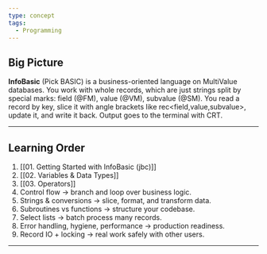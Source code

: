 ```yaml
---
type: concept
tags:
  - Programming
---
```

## Big Picture

**InfoBasic** (Pick BASIC) is a business-oriented language on MultiValue databases. You work with whole records, which are just strings split by special marks: field (@FM), value (@VM), subvalue (@SM). You read a record by key, slice it with angle brackets like rec<field,value,subvalue>, update it, and write it back. Output goes to the terminal with CRT.

---
## Learning Order

1. [[01. Getting Started with InfoBasic (jbc)]] 
2. [[02. Variables & Data Types]]
3. [[03. Operators]]
4. Control flow → branch and loop over business logic.
5. Strings & conversions → slice, format, and transform data.
6. Subroutines vs functions → structure your codebase.
7. Select lists → batch process many records.
8. Error handling, hygiene, performance → production readiness.
9. Record IO + locking → real work safely with other users.

---
